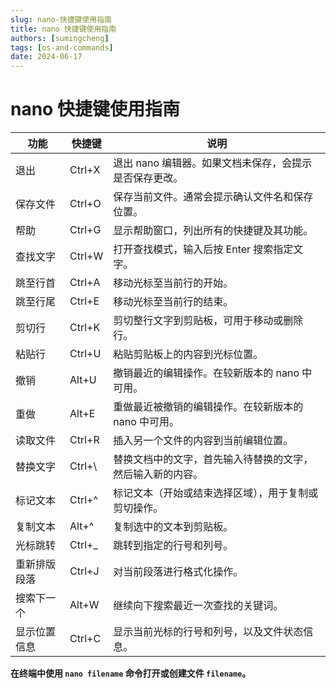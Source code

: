 ```yaml
---
slug: nano-快捷键使用指南
title: nano 快捷键使用指南
authors: [sumingcheng]
tags: [os-and-commands]
date: 2024-06-17
---
```


# nano 快捷键使用指南



 



| 功能 | 快捷键 | 说明 |
| --- | --- | --- |
| 退出 | Ctrl+X | 退出 nano 编辑器。如果文档未保存，会提示是否保存更改。 |
| 保存文件 | Ctrl+O | 保存当前文件。通常会提示确认文件名和保存位置。 |
| 帮助 | Ctrl+G | 显示帮助窗口，列出所有的快捷键及其功能。 |
| 查找文字 | Ctrl+W | 打开查找模式，输入后按 Enter 搜索指定文字。 |
| 跳至行首 | Ctrl+A | 移动光标至当前行的开始。 |
| 跳至行尾 | Ctrl+E | 移动光标至当前行的结束。 |
| 剪切行 | Ctrl+K | 剪切整行文字到剪贴板，可用于移动或删除行。 |
| 粘贴行 | Ctrl+U | 粘贴剪贴板上的内容到光标位置。 |
| 撤销 | Alt+U | 撤销最近的编辑操作。在较新版本的 nano 中可用。 |
| 重做 | Alt+E | 重做最近被撤销的编辑操作。在较新版本的 nano 中可用。 |
| 读取文件 | Ctrl+R | 插入另一个文件的内容到当前编辑位置。 |
| 替换文字 | Ctrl+\ | 替换文档中的文字，首先输入待替换的文字，然后输入新的内容。 |
| 标记文本 | Ctrl+^ | 标记文本（开始或结束选择区域），用于复制或剪切操作。 |
| 复制文本 | Alt+^ | 复制选中的文本到剪贴板。 |
| 光标跳转 | Ctrl+\_ | 跳转到指定的行号和列号。 |
| 重新排版段落 | Ctrl+J | 对当前段落进行格式化操作。 |
| 搜索下一个 | Alt+W | 继续向下搜索最近一次查找的关键词。 |
| 显示位置信息 | Ctrl+C | 显示当前光标的行号和列号，以及文件状态信息。 |

**在终端中使用 `nano filename` 命令打开或创建文件 `filename`。**